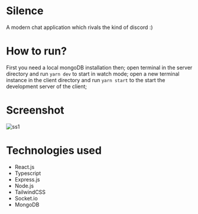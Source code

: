 # Silence

A modern chat application which rivals the kind of discord :)

# How to run?

First you need a local mongoDB installation then;
open terminal in the server directory and run `yarn dev` to start
in watch mode;
open a new terminal instance in the client directory and run `yarn start`
to the start the development server of the client;

# Screenshot

![ss1](https://user-images.githubusercontent.com/44193587/211187101-b3604302-aac9-4e3f-b480-573603d5f4bf.png)

# Technologies used
- React.js
- Typescript
- Express.js
- Node.js
- TailwindCSS
- Socket.io
- MongoDB
